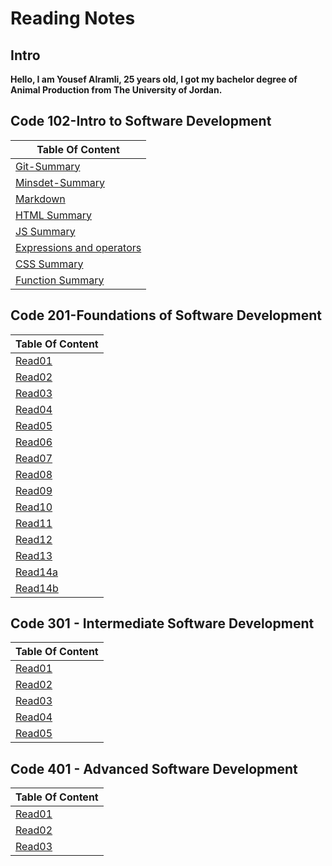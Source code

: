 # Reading Notes



## Intro

**Hello, I am Yousef Alramli, 25 years old, I got my bachelor degree of Animal Production from The University of Jordan.**  
## Code 102-Intro to Software Development
| Table Of Content  |  
| ------------- |   
| [Git-Summary](https://yousef-alramli.github.io/reading-notes/reading-notes102/read02)  |   
| [Minsdet-Summary](https://yousef-alramli.github.io/reading-notes/reading-notes102/read01Mindset-Summary) |   
| [Markdown](https://yousef-alramli.github.io/reading-notes/reading-notes102/read01) | 
|[HTML Summary](https://yousef-alramli.github.io/reading-notes/reading-notes102/read03)|  
|[JS Summary](https://yousef-alramli.github.io/reading-notes/reading-notes102/read04)|
|[Expressions and operators](https://yousef-alramli.github.io/reading-notes/reading-notes102/read05)|  
|[CSS Summary](https://yousef-alramli.github.io/reading-notes/reading-notes102/read06)|
|[Function Summary](https://yousef-alramli.github.io/reading-notes/reading-notes102/read07)|  

## Code 201-Foundations of Software Development

| Table Of Content  |
| ------------- | 
|[Read01](https://yousef-alramli.github.io/reading-notes/reading-notes201/Read01)|
|[Read02](https://yousef-alramli.github.io/reading-notes/reading-notes201/Read02)|
|[Read03](https://yousef-alramli.github.io/reading-notes/reading-notes201/Read03)|
|[Read04](https://yousef-alramli.github.io/reading-notes/reading-notes201/Read04)|
|[Read05](https://yousef-alramli.github.io/reading-notes/reading-notes201/Read05)|
|[Read06](https://yousef-alramli.github.io/reading-notes/reading-notes201/Read06)|
|[Read07](https://yousef-alramli.github.io/reading-notes/reading-notes201/Read07)|
|[Read08](https://yousef-alramli.github.io/reading-notes/reading-notes201/Read08)|
|[Read09](https://yousef-alramli.github.io/reading-notes/reading-notes201/Read09)|
|[Read10](https://yousef-alramli.github.io/reading-notes/reading-notes201/Read10)|
|[Read11](https://yousef-alramli.github.io/reading-notes/reading-notes201/Read11)|
|[Read12](https://yousef-alramli.github.io/reading-notes/reading-notes201/Read12)|
|[Read13](https://yousef-alramli.github.io/reading-notes/reading-notes201/Read13)|
|[Read14a](https://yousef-alramli.github.io/reading-notes/reading-notes201/Read14a)|
|[Read14b](https://yousef-alramli.github.io/reading-notes/reading-notes201/Read14b)|


## Code 301 - Intermediate Software Development

| Table Of Content  |
| ------------- |
|[Read01](https://yousef-alramli.github.io/reading-notes/reading-notes301/Read01)|
|[Read02](https://yousef-alramli.github.io/reading-notes/reading-notes301/Read02)|
|[Read03](https://yousef-alramli.github.io/reading-notes/reading-notes301/Read03)|
|[Read04](https://yousef-alramli.github.io/reading-notes/reading-notes301/Read04)|
|[Read05](https://yousef-alramli.github.io/reading-notes/reading-notes301/Read05)|
## Code 401 - Advanced Software Development
| Table Of Content  |
| ------------- |
|[Read01](https://yousef-alramli.github.io/reading-notes/reading-notes401/Read01)|
|[Read02](https://yousef-alramli.github.io/reading-notes/reading-notes401/Read02)|
|[Read03](https://yousef-alramli.github.io/reading-notes/reading-notes401/Read03)|